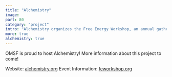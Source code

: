 ```yaml
---
title: "Alchemistry"
image: 
part: 80
category: "project"
intro: "Alchemistry organizes the Free Energy Workshop, an annual gathering of experts in free energy calculations from around the world"
more: true
alchemistry: true
---
```


OMSF is proud to host Alchemistry! More information about this project to come!

Website: [alchemistry.org](https://alchemistry.org/wiki/Main_Page)
Event Information: [feworkshop.org](https://www.feworkshop.org/)
